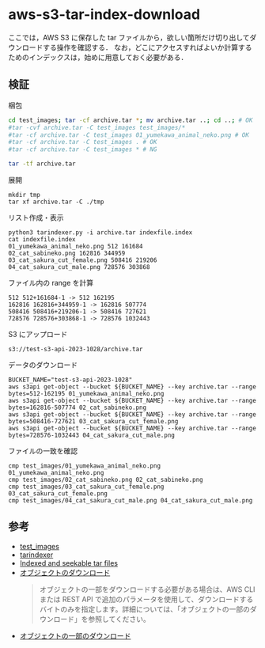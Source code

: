 # aws-s3-tar-index-download

ここでは，AWS S3 に保存した tar ファイルから，欲しい箇所だけ切り出してダウンロードする操作を確認する．
なお，どこにアクセスすればよいか計算するためのインデックスは，始めに用意しておく必要がある．

## 検証

梱包
```bash
cd test_images; tar -cf archive.tar *; mv archive.tar ..; cd ..; # OK
#tar -cvf archive.tar -C test_images test_images/*
#tar -cf archive.tar -C test_images 01_yumekawa_animal_neko.png # OK
#tar -cf archive.tar -C test_images . # OK
#tar -cf archive.tar -C test_images * # NG

tar -tf archive.tar
```

展開
```
mkdir tmp
tar xf archive.tar -C ./tmp
```

リスト作成・表示
```
python3 tarindexer.py -i archive.tar indexfile.index
cat indexfile.index
01_yumekawa_animal_neko.png 512 161684
02_cat_sabineko.png 162816 344959
03_cat_sakura_cut_female.png 508416 219206
04_cat_sakura_cut_male.png 728576 303868
```

ファイル内の range を計算
```
512 512+161684-1 -> 512 162195
162816 162816+344959-1 -> 162816 507774
508416 508416+219206-1 -> 508416 727621
728576 728576+303868-1 -> 728576 1032443
```

S3 にアップロード
```
s3://test-s3-api-2023-1028/archive.tar
```

データのダウンロード
```
BUCKET_NAME="test-s3-api-2023-1028"
aws s3api get-object --bucket ${BUCKET_NAME} --key archive.tar --range bytes=512-162195 01_yumekawa_animal_neko.png
aws s3api get-object --bucket ${BUCKET_NAME} --key archive.tar --range bytes=162816-507774 02_cat_sabineko.png
aws s3api get-object --bucket ${BUCKET_NAME} --key archive.tar --range bytes=508416-727621 03_cat_sakura_cut_female.png
aws s3api get-object --bucket ${BUCKET_NAME} --key archive.tar --range bytes=728576-1032443 04_cat_sakura_cut_male.png
```

ファイルの一致を確認
```
cmp test_images/01_yumekawa_animal_neko.png 01_yumekawa_animal_neko.png
cmp test_images/02_cat_sabineko.png 02_cat_sabineko.png
cmp test_images/03_cat_sakura_cut_female.png 03_cat_sakura_cut_female.png
cmp test_images/04_cat_sakura_cut_male.png 04_cat_sakura_cut_male.png
```

## 参考

- [test_images](https://www.irasutoya.com/search?q=%E3%81%AD%E3%81%93)
- [tarindexer](https://github.com/devsnd/tarindexer/tree/master)
- [Indexed and seekable tar files](https://superuser.com/questions/886095/indexed-and-seekable-tar-files)
- [オブジェクトのダウンロード](https://docs.aws.amazon.com/ja_jp/AmazonS3/latest/userguide/download-objects.html)
  > オブジェクトの一部をダウンロードする必要がある場合は、AWS CLI または REST API で追加のパラメータを使用して、ダウンロードするバイトのみを指定します。詳細については、「オブジェクトの一部のダウンロード」を参照してください。
- [オブジェクトの一部のダウンロード](https://docs.aws.amazon.com/ja_jp/AmazonS3/latest/userguide/download-objects.html#download-objects-parts)

